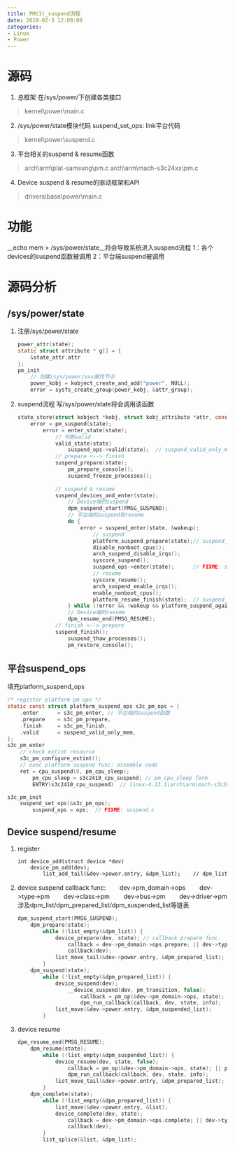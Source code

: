 ```yaml
---
title: PM(3)_suspend流程
date: 2018-02-3 12:00:00
categories:
- Linux
- Power
---
```


# 源码
1. 总框架
  在/sys/power/下创建各类接口
> kernel\power\main.c

2. /sys/power/state模块代码
  suspend_set_ops: link平台代码
> kernel\power\suspend.c

<!-- more -->
3. 平台相关的suspend & resume函数
> arch\arm\plat-samsung\pm.c
> arch\arm\mach-s3c24xx\pm.c

4. Device suspend & resume的驱动框架和API
> drivers\base\power\main.c

# 功能
__echo mem > /sys/power/state__将会导致系统进入suspend流程
1：各个devices的suspend函数被调用
2：平台端suspend被调用

# 源码分析
## /sys/power/state
1. 注册/sys/power/state
	```c
	power_attr(state);
	static struct attribute * g[] = {
		&state_attr.attr
	};
	pm_init
		// 创建/sys/power/xxx属性节点
		power_kobj = kobject_create_and_add("power", NULL);
		error = sysfs_create_group(power_kobj, &attr_group);
	```

2. suspend流程
	写/sys/power/state将会调用该函数
	```c
	state_store(struct kobject *kobj, struct kobj_attribute *attr, const char *buf, size_t n)
		error = pm_suspend(state);
			error = enter_state(state);
				// 判断valid
				valid_state(state)
					suspend_ops->valid(state);	// suspend_valid_only_mem: 只支持STR模式
				// prepare <--> finish
				suspend_prepare(state);
					pm_prepare_console();
					suspend_freeze_processes();
			
				// suspend & resume
				suspend_devices_and_enter(state);
					// Device端的suspend
					dpm_suspend_start(PMSG_SUSPEND);
					// 平台端的suspend和resume
					do {
						error = suspend_enter(state, &wakeup);
							// suspend
							platform_suspend_prepare(state);// suspend_ops->prepare(): s3c_pm_prepare
							disable_nonboot_cpus();
							arch_suspend_disable_irqs();
							syscore_suspend();
							suspend_ops->enter(state);		// FIXME: s3c_pm_enter
							// resume
							syscore_resume();
							arch_suspend_enable_irqs();
							enable_nonboot_cpus();
							platform_resume_finish(state);	// suspend_ops->finish(): s3c_pm_finish
					} while (!error && !wakeup && platform_suspend_again(state));
					// Device端的resume
					dpm_resume_end(PMSG_RESUME);
				// finish <--> prepare
				suspend_finish();
					suspend_thaw_processes();
					pm_restore_console();
	```

## 平台suspend_ops
填充platform_suspend_ops
```c
/* register platform pm ops */
static const struct platform_suspend_ops s3c_pm_ops = {
	.enter		= s3c_pm_enter,	// 平台端的suspend函数
	.prepare	= s3c_pm_prepare,
	.finish		= s3c_pm_finish,
	.valid		= suspend_valid_only_mem,
};
s3c_pm_enter
	// check extint resource
	s3c_pm_configure_extint();
	// exec platform suspend func: assemble code
	ret = cpu_suspend(0, pm_cpu_sleep);
		pm_cpu_sleep = s3c2410_cpu_suspend;	// pm_cpu_sleep form
		ENTRY(s3c2410_cpu_suspend)	// linux-4.13.1\arch\arm\mach-s3c24xx\sleep-s3c2410.S

s3c_pm_init
	suspend_set_ops(&s3c_pm_ops);
		suspend_ops = ops;	// FIXME: suspend.c
```

## Device suspend/resume
1. register
	```
	int device_add(struct device *dev)
		device_pm_add(dev);
			list_add_tail(&dev->power.entry, &dpm_list);	// dpm_list
	```

2. device suspend
	callback func:
	　　dev->pm_domain->ops
	　　dev->type->pm
	　　dev->class->pm
	　　dev->bus->pm
	　　dev->driver->pm
	涉及dpm_list/dpm_prepared_list/dpm_suspended_list等链表
	```c
	dpm_suspend_start(PMSG_SUSPEND);
		dpm_prepare(state);
			while (!list_empty(&dpm_list)) {
				device_prepare(dev, state);	// callback prepare func.
					callback = dev->pm_domain->ops.prepare; || dev->type->pm->prepare; || callback = dev->class->pm->prepare; || callback = dev->bus->pm->prepare; || callback = dev->driver->pm->prepare;
					callback(dev);
				list_move_tail(&dev->power.entry, &dpm_prepared_list);	// dpm_list -> dpm_prepared_list
			}
		dpm_suspend(state);
			while (!list_empty(&dpm_prepared_list)) {
				device_suspend(dev);
					__device_suspend(dev, pm_transition, false);
						callback = pm_op(&dev->pm_domain->ops, state); || pm_op(dev->type->pm, state); || pm_op(dev->class->pm, state); || pm_op(dev->bus->pm, state); || pm_op(dev->driver->pm, state);
						dpm_run_callback(callback, dev, state, info);
				list_move(&dev->power.entry, &dpm_suspended_list);		// dpm_prepared_list -> dpm_suspended_list
			}
	```

3. device resume
	```c
	dpm_resume_end(PMSG_RESUME);
		dpm_resume(state);
			while (!list_empty(&dpm_suspended_list)) {
				device_resume(dev, state, false);
					callback = pm_op(&dev->pm_domain->ops, state); || pm_op(dev->type->pm, state); || pm_op(dev->class->pm, state); || pm_op(dev->bus->pm, state); || pm_op(dev->driver->pm, state);
					dpm_run_callback(callback, dev, state, info);
				list_move_tail(&dev->power.entry, &dpm_prepared_list);	// dpm_suspended_list -> dpm_prepared_list
			}
		dpm_complete(state);
			while (!list_empty(&dpm_prepared_list)) {
				list_move(&dev->power.entry, &list);
				device_complete(dev, state);
					callback = dev->pm_domain->ops.complete; || dev->type->pm->complete; || dev->class->pm->complete; || dev->bus->pm->complete; || dev->driver->pm->complete;
					callback(dev);
			}
			list_splice(&list, &dpm_list);								// dpm_prepared_list -> dpm_list
	```

